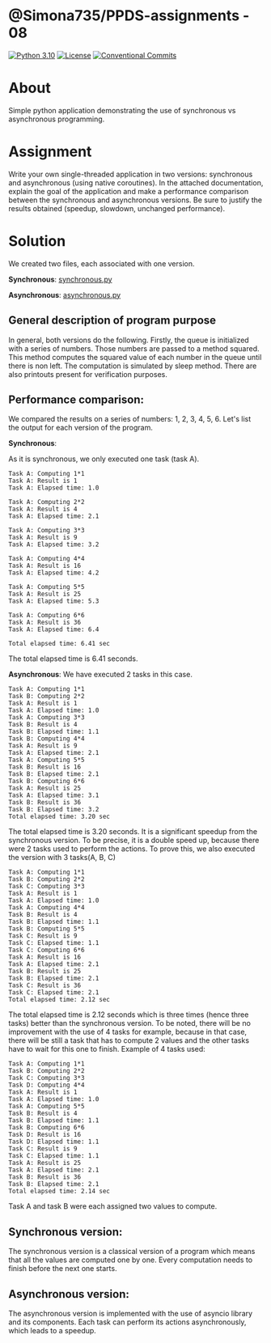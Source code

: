# @Simona735/PPDS-assignments - 08
[![Python 3.10](https://img.shields.io/badge/python-3.10-blue.svg)](https://www.python.org/downloads/release/python-3102/)
[![License](https://img.shields.io/npm/l/@tandil/diffparse?color=%23007ec6)](https://github.com/Simona735/PPDS-assignments/blob/main/LICENSE)
[![Conventional Commits](https://img.shields.io/badge/Conventional%20Commits-1.0.0-blue.svg)](https://conventionalcommits.org)

# About
Simple python application demonstrating the use of synchronous vs asynchronous programming. 

# Assignment

Write your own single-threaded application in two versions: synchronous and asynchronous (using native coroutines). In the attached documentation, explain the goal of the application and make a performance comparison between the synchronous and asynchronous versions. Be sure to justify the results obtained (speedup, slowdown, unchanged performance).

# Solution

We created two files, each associated with one version.

**Synchronous**: [synchronous.py](synchronous.py)

**Asynchronous**: [asynchronous.py](asynchronous.py)

## General description of program purpose

In general, both versions do the following. Firstly, the queue is initialized with a series of numbers. Those numbers are passed to a method squared. This method computes the squared value of each number in the queue until there is non left. The computation is simulated by sleep method. There are also printouts present for verification purposes. 

## Performance comparison:
We compared the results on a series of numbers: 1, 2, 3, 4, 5, 6. Let's list the output for each version of the program.

**Synchronous**: 

As it is synchronous, we only executed one task (task A).
```
Task A: Computing 1*1
Task A: Result is 1
Task A: Elapsed time: 1.0

Task A: Computing 2*2
Task A: Result is 4
Task A: Elapsed time: 2.1

Task A: Computing 3*3
Task A: Result is 9
Task A: Elapsed time: 3.2

Task A: Computing 4*4
Task A: Result is 16
Task A: Elapsed time: 4.2

Task A: Computing 5*5
Task A: Result is 25
Task A: Elapsed time: 5.3

Task A: Computing 6*6
Task A: Result is 36
Task A: Elapsed time: 6.4

Total elapsed time: 6.41 sec
```
The total elapsed time is 6.41 seconds.

**Asynchronous**: 
We have executed 2 tasks in this case.
```
Task A: Computing 1*1
Task B: Computing 2*2
Task A: Result is 1
Task A: Elapsed time: 1.0
Task A: Computing 3*3
Task B: Result is 4
Task B: Elapsed time: 1.1
Task B: Computing 4*4
Task A: Result is 9
Task A: Elapsed time: 2.1
Task A: Computing 5*5
Task B: Result is 16
Task B: Elapsed time: 2.1
Task B: Computing 6*6
Task A: Result is 25
Task A: Elapsed time: 3.1
Task B: Result is 36
Task B: Elapsed time: 3.2
Total elapsed time: 3.20 sec
```

The total elapsed time is 3.20 seconds. It is a significant speedup from the synchronous version. To be precise, it is a double speed up, because there were 2 tasks used to perform the actions. To prove this, we also executed the version with 3 tasks(A, B, C)

```
Task A: Computing 1*1
Task B: Computing 2*2
Task C: Computing 3*3
Task A: Result is 1
Task A: Elapsed time: 1.0
Task A: Computing 4*4
Task B: Result is 4
Task B: Elapsed time: 1.1
Task B: Computing 5*5
Task C: Result is 9
Task C: Elapsed time: 1.1
Task C: Computing 6*6
Task A: Result is 16
Task A: Elapsed time: 2.1
Task B: Result is 25
Task B: Elapsed time: 2.1
Task C: Result is 36
Task C: Elapsed time: 2.1
Total elapsed time: 2.12 sec
```

The total elapsed time is 2.12 seconds which is three times (hence three tasks) better than the synchronous version. To be noted, there will be no improvement with the use of 4 tasks for example, because in that case, there will be still a task that has to compute 2 values and the other tasks have to wait for this one to finish.
Example of 4 tasks used:

```
Task A: Computing 1*1
Task B: Computing 2*2
Task C: Computing 3*3
Task D: Computing 4*4
Task A: Result is 1
Task A: Elapsed time: 1.0
Task A: Computing 5*5
Task B: Result is 4
Task B: Elapsed time: 1.1
Task B: Computing 6*6
Task D: Result is 16
Task D: Elapsed time: 1.1
Task C: Result is 9
Task C: Elapsed time: 1.1
Task A: Result is 25
Task A: Elapsed time: 2.1
Task B: Result is 36
Task B: Elapsed time: 2.1
Total elapsed time: 2.14 sec
```

Task A and task B were each assigned two values to compute.

## Synchronous version:

The synchronous version is a classical version of a program which means that all the values are computed one by one. Every computation needs to finish before the next one starts. 

## Asynchronous version:

The asynchronous version is implemented with the use of asyncio library and its components. Each task can perform its actions asynchronously, which leads to a speedup.
